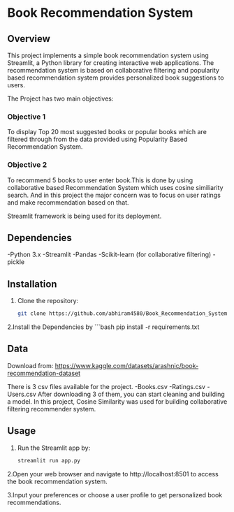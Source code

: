 
# Book Recommendation System

## Overview
This project implements a simple book recommendation system using Streamlit, a Python library for creating interactive web applications. The recommendation system is based on collaborative filtering and popularity based recommendation system provides personalized book suggestions to users.

The Project has two main objectives:

### Objective 1
To display Top 20 most suggested books or popular books which are filtered through from the data provided using Popularity Based Recommendation System.

### Objective 2
To recommend 5 books to user enter book.This is done by using collaborative based Recommendation System which uses cosine similiarity search.
And in this project the major concern was to focus on user ratings and make recommendation based on that.

Streamlit framework is being used for its deployment.

## Dependencies
  -Python 3.x
  -Streamlit
  -Pandas
  -Scikit-learn (for collaborative filtering)
  -pickle 
  
## Installation

1. Clone the repository:

    ```bash
    git clone https://github.com/abhiram4580/Book_Recommendation_System.git
    

2.Install the Dependencies by
    ```bash
    pip install -r requirements.txt


## Data
Download from: https://www.kaggle.com/datasets/arashnic/book-recommendation-dataset

There is 3 csv files available for the project.
    -Books.csv
    -Ratings.csv
    -Users.csv
After downloading 3 of them, you can start cleaning and building a model.
In this project, Cosine Similarity was used for building collaborative filtering recommender system.

## Usage
1. Run the Streamlit app by:
    ```bash
    streamlit run app.py
    
2.Open your web browser and navigate to http://localhost:8501 to access the book recommendation system.

3.Input your preferences or choose a user profile to get personalized book recommendations.
    


   
  


